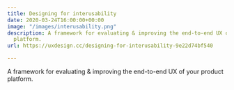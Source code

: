 ```yaml
---
title: Designing for interusability
date: 2020-03-24T16:00:00+00:00
image: "/images/interusability.png"
description: A framework for evaluating & improving the end-to-end UX of your product
  platform.
url: https://uxdesign.cc/designing-for-interusability-9e22d74bf540

---
```

A framework for evaluating & improving the end-to-end UX of your product platform.
